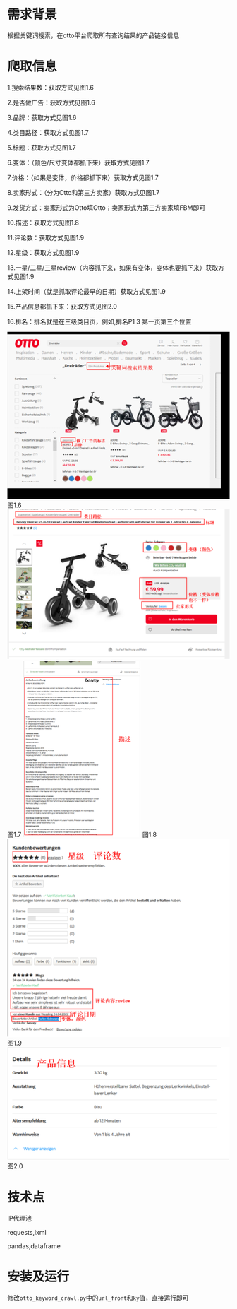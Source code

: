 # 需求背景
根据关键词搜索，在otto平台爬取所有查询结果的产品链接信息
# 爬取信息
1.搜索结果数：获取方式见图1.6 

2.是否做广告：获取方式见图1.6

3.品牌：获取方式见图1.6

4.类目路径：获取方式见图1.7

5.标题：获取方式见图1.7

6.变体：（颜色/尺寸变体都抓下来）获取方式见图1.7

7.价格：（如果是变体，价格都抓下来）获取方式见图1.7

8.卖家形式：（分为Otto和第三方卖家）获取方式见图1.7

9.发货方式：卖家形式为Otto填Otto；卖家形式为第三方卖家填FBM即可

10.描述：获取方式见图1.8

11.评论数：获取方式见图1.9

12.星级：获取方式见图1.9

13.一星/二星/三星review（内容抓下来，如果有变体，变体也要抓下来）获取方式见图1.9

14.上架时间（就是抓取评论最早的日期）获取方式见图1.9

15.产品信息都抓下来：获取方式见图2.0

16.排名：排名就是在三级类目页，例如,排名P1 3 第一页第三个位置

![img_2.png](img/img_2.png) 图1.6
![img_4.png](img/img_4.png) 图1.7
![img_5.png](img/img_5.png) 图1.8
![img_6.png](img/img_6.png) 图1.9
![img_7.png](img/img_7.png) 图2.0

# 技术点
IP代理池

requests,lxml

pandas,dataframe

# 安装及运行
修改```otto_keyword_crawl.py```中的`url_front`和`ky`值，直接运行即可